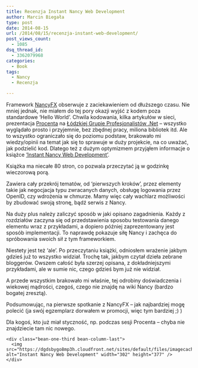```yaml
---
title: Recenzja Instant Nancy Web Development
author: Marcin Biegała
type: post
date: 2014-08-15
url: /2014/08/15/recenzja-instant-web-development/
post_views_count:
  - 1085
dsq_thread_id:
  - 3362079968
categories:
  - Book
tags:
  - Nancy
  - Recenzja

---
```

Framework [NancyFX][1] obserwuje z zaciekawieniem od dłuższego czasu. Nie mniej jednak, nie miałem do tej pory okazji wyjść z kodem poza standardowe &#8216;Hello World&#8217;. Chwila kodowania, kilka artykułów w sieci, prezentacja [Procenta][2] na [Łódzkiej Grupie Profesjonalistów .Net][3] &#8211; wszystko wyglądało prosto i przyjemnie, bez zbędnej pracy, miliona bibliotek itd. Ale to wszystko ograniczało się do poziomu podstaw, brakowało mi wiedzy/opinii na temat jak się to sprawuje w duży projekcie, na co uważać, jak podzielić kod. Dlatego też z dużym optymizmem przyjąłem informacje o książce [&#8216;Instant Nancy Web Development&#8217;][4].

<!--more-->

<div class="bean-two-third">
  <p>
    Książka ma niecałe 80 stron, co pozwala przeczytać ją w godzinkę wieczorową porą.
  </p>
  
  <p>
    Zawiera cały przekrój tematów, od &#8216;pierwszych kroków&#8217;, przez elementy takie jak negocjacja typu zwracanych danych, obsługę logowania przez OpenID, czy wdrożenia w chmurze. Mamy więc cały wachlarz możliwości by zbudować swoją stronę, bądź serwis z Nancy.
  </p>
  
  <p>
    Na duży plus należy zaliczyć sposób w jaki opisano zagadnienia. Każdy z rozdziałów zaczyna się od przedstawienia sposobu testowania danego elementu wraz z przykładami, a dopiero później zaprezentowany jest sposób implementacji. To naprawdę pokazuje siłę Nancy i zachęca do spróbowania swoich sił z tym frameworkiem.
  </p>
  
  <p>
    Niestety jest też &#8216;ale&#8217;. Po przeczytaniu książki, odniosłem wrażenie jakbym gdzieś już to wszystko widział. Trochę tak, jakbym czytał dzieła zebrane bloggerów. Owszem całość była szerzej opisana, z dokładniejszymi przykładami, ale w sumie nic, czego gdzieś bym już nie widział.
  </p>
  
  <p>
    A przede wszystkim brakowało mi właśnie, tej odrobiny doświadczenia i wiekowej mądrości, czegoś, czego nie znajdę na wiki Nancy (bardzo bogatej zresztą).
  </p>
  
  <p>
    Podsumowując, na pierwsze spotkanie z NancyFX &#8211; jak najbardziej mogę polecić (ja swój egzemplarz dorwałem w promocji, więc tym bardziej ;) )
  </p>
  
  <p>
    Dla kogoś, kto już miał styczność, np. podczas sesji Procenta &#8211; chyba nie znajdziecie tam nic nowego.
  </p>
  
  <p>
    </div> 
    
    <div class="bean-one-third bean-column-last">
      <img src="https://dgdsbygo8mp3h.cloudfront.net/sites/default/files/imagecache/ppv4_main_book_cover/3910OS_0.jpg" alt="Instant Nancy Web Development" width="302" height="377" /> 
    </div>
  </p>
  
  <p>
    &nbsp;
  </p>

 [1]: http://nancyfx.org/
 [2]: http://maciejaniserowicz.com/
 [3]: http://grupa.net.pl/
 [4]: http://www.amazon.com/Instant-Nancy-Development-Christian-Horsdal-ebook/dp/B00FF8OKP8